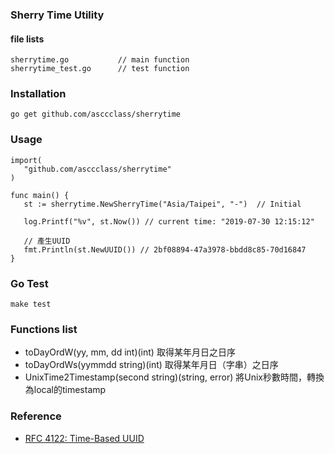### Sherry Time Utility


#### file lists
```
sherrytime.go			// main function
sherrytime_test.go		// test function
```

### Installation
```
go get github.com/asccclass/sherrytime
```

### Usage
```
import(
   "github.com/asccclass/sherrytime"
)

func main() {
   st := sherrytime.NewSherryTime("Asia/Taipei", "-")  // Initial
   
   log.Printf("%v", st.Now()) // current time: "2019-07-30 12:15:12"

   // 產生UUID
   fmt.Println(st.NewUUID()) // 2bf08894-47a3978-bbdd8c85-70d16847
}
```

### Go Test
```
make test
```

### Functions list
* toDayOrdW(yy, mm, dd int)(int)	取得某年月日之日序 
* toDayOrdWs(yymmdd string)(int) 	取得某年月日（字串）之日序
* UnixTime2Timestamp(second string)(string, error)	將Unix秒數時間，轉換為local的timestamp


### Reference
* [RFC 4122: Time-Based UUID](https://tools.ietf.org/html/rfc4122)
